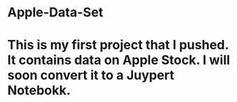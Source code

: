 
# Apple-Data-Set
# This is my first project that I pushed. It contains data on Apple Stock. I will soon convert it to a Juypert Notebokk.
